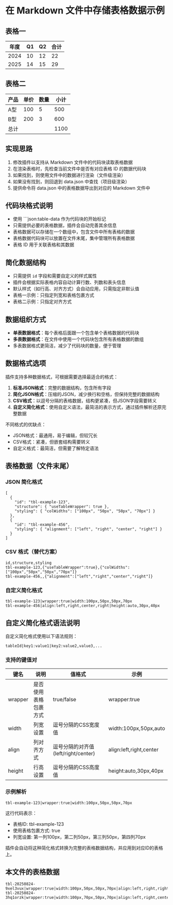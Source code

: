 # 在 Markdown 文件中存储表格数据示例

## 表格一



<!-- table-id: tbl-20250824-9xel3vux -->

| 年度   | Q1  | Q2  | 合计  |
| ---- | --- | --- | --- |
| 2024 | 10  | 12  | 22  |
| 2025 | 14  | 15  | 29  |

<!-- table-id: tbl-20250824-9xel3vux -->

## 表格二



<!-- table-id: tbl-20250824-3hq1orzk -->

| 产品  | 单价  | 数量  | 小计   |
| --- | --- | --- | ---- |
| A型  | 100 | 5   | 500  |
| B型  | 200 | 3   | 600  |
| 总计  |     |     | 1100 |

<!-- table-id: tbl-20250824-3hq1orzk -->

## 实现思路

1. 修改插件以支持从 Markdown 文件中的代码块读取表格数据
2. 在渲染表格时，先检查当前文件中是否有对应表格 ID 的数据代码块
3. 如果找到，则使用文件中的数据进行渲染（文件级渲染）
4. 如果没有找到，则回退到 data.json 中查找（项目级渲染）
5. 提供命令将 data.json 中的表格数据导出到对应的 Markdown 文件中

## 代码块格式说明

- 使用 ```json:table-data 作为代码块的开始标记
- 只需提供必要的表格数据，插件会自动完善其余信息
- 表格数据可以存储在一个数组中，包含文件中所有表格的数据
- 表格数据代码块可以放置在文件末尾，集中管理所有表格数据
- 表格 ID 用于关联表格和其数据

## 简化数据结构

- 只需提供 `id` 字段和需要自定义的样式属性
- 插件会根据实际表格内容自动计算行数、列数和表头信息
- 默认样式（如行高、对齐方式）会自动应用，只需指定非默认值
- 表格一示例：只指定列宽和表格包裹方式
- 表格二示例：只指定对齐方式

## 数据组织方式

- **单表数据格式**：每个表格后面跟一个包含单个表格数据的代码块
- **多表数据格式**：在文件中使用一个代码块包含所有表格数据的数组
- 多表数据格式更简洁，减少了代码块的数量，便于管理

## 数据格式选项

插件支持多种数据格式，可根据需要选择最适合的格式：

1. **标准JSON格式**：完整的数据结构，包含所有字段
2. **简化JSON格式**：压缩的JSON，减少换行和空格，但保持完整的数据结构
3. **CSV格式**：以逗号分隔的表格数据，结构更紧凑，但JSON字段需要转义
4. **自定义简化格式**：使用自定义语法，最简洁的表示方式，通过插件解析还原完整数据

不同格式的优缺点：
- JSON格式：最通用，易于编辑，但较冗长
- CSV格式：紧凑，但嵌套结构需要转义
- 自定义格式：最简洁，但需要了解特定语法

## 表格数据（文件末尾）

### JSON 简化格式

```json:table-data
[
  {
    "id": "tbl-example-123",
    "structure": { "useTableWrapper": true },
    "styling": { "colWidths": ["100px", "50px", "50px", "70px"] }
  },
  {
    "id": "tbl-example-456",
    "styling": { "alignment": ["left", "right", "center", "right"] }
  }
]
```

### CSV 格式（替代方案）

```csv:table-data
id,structure,styling
tbl-example-123,{"useTableWrapper":true},{"colWidths":["100px","50px","50px","70px"]}
tbl-example-456,,{"alignment":["left","right","center","right"]}
```

### 自定义简化格式

```table-data
tbl-example-123|wrapper:true|width:100px,50px,50px,70px
tbl-example-456|align:left,right,center,right|height:auto,30px,40px
```

## 自定义简化格式语法说明

自定义简化格式使用以下语法规则：

```
tableId|key1:value1|key2:value2,value3,...
```

### 支持的键值对

| 键名 | 说明 | 值格式 | 示例 |
| ---- | ---- | ------ | ---- |
| wrapper | 是否使用表格包裹方式 | true/false | wrapper:true |
| width | 列宽设置 | 逗号分隔的CSS宽度值 | width:100px,50px,auto |
| align | 列对齐方式 | 逗号分隔的对齐值(left/right/center) | align:left,right,center |
| height | 行高设置 | 逗号分隔的CSS高度值 | height:auto,30px,40px |

### 示例解析

```
tbl-example-123|wrapper:true|width:100px,50px,50px,70px
```

这行代码表示：
- 表格ID: tbl-example-123
- 使用表格包裹方式: true
- 列宽设置: 第一列100px，第二列50px，第三列50px，第四列70px

插件会自动将这种简化格式转换为完整的表格数据结构，并应用到对应ID的表格上。

## 本文件的表格数据

```table-data
tbl-20250824-9xel3vux|wrapper:true|width:100px,50px,50px,70px|align:left,right,right,right
tbl-20250824-3hq1orzk|wrapper:true|width:100px,70px,50px,70px|align:left,right,center,right
```